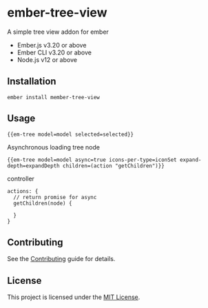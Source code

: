 # ember-tree-view

A simple tree view addon for ember

* Ember.js v3.20 or above
* Ember CLI v3.20 or above
* Node.js v12 or above

Installation
------------------------------------------------------------------------------

```
ember install member-tree-view
```


Usage
------------------------------------------------------------------------------

```
{{em-tree model=model selected=selected}}
```

Asynchronous loading tree node
```
{{em-tree model=model async=true icons-per-type=iconSet expand-depth=expandDepth children=(action "getChildren")}}
```
controller

```
actions: {
  // return promise for async
  getChildren(node) { 
    
  }
}
```

Contributing
------------------------------------------------------------------------------

See the [Contributing](CONTRIBUTING.md) guide for details.


License
------------------------------------------------------------------------------

This project is licensed under the [MIT License](LICENSE.md).
